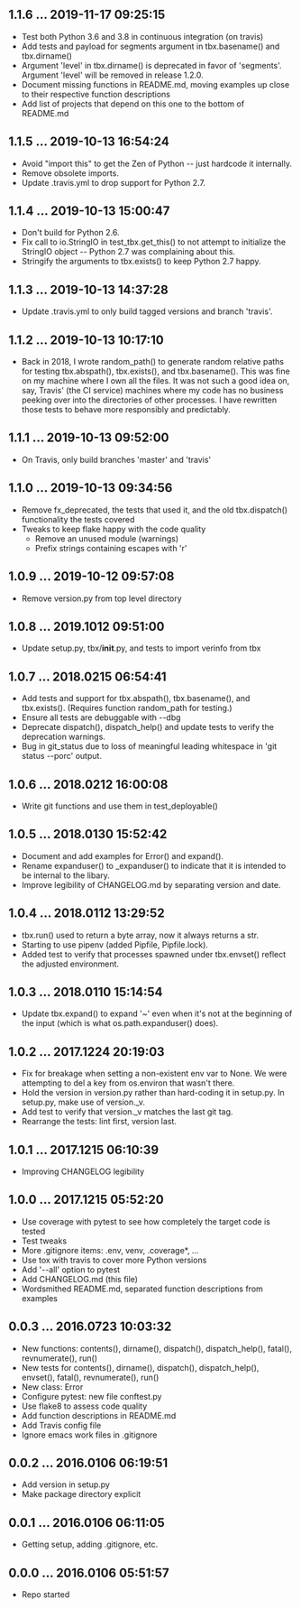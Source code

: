 ## 1.1.6 ... 2019-11-17 09:25:15

 * Test both Python 3.6 and 3.8 in continuous integration (on travis)
 * Add tests and payload for segments argument in tbx.basename() and
   tbx.dirname()
 * Argument 'level' in tbx.dirname() is deprecated in favor of 'segments'.
   Argument 'level' will be removed in release 1.2.0.
 * Document missing functions in README.md, moving examples up close to
   their respective function descriptions
 * Add list of projects that depend on this one to the bottom of README.md


## 1.1.5 ... 2019-10-13 16:54:24

 * Avoid "import this" to get the Zen of Python -- just hardcode it
   internally.
 * Remove obsolete imports.
 * Update .travis.yml to drop support for Python 2.7.

## 1.1.4 ... 2019-10-13 15:00:47

 * Don't build for Python 2.6.
 * Fix call to io.StringIO in test_tbx.get_this() to not attempt to
   initialize the StringIO object -- Python 2.7 was complaining about this.
 * Stringify the arguments to tbx.exists() to keep Python 2.7 happy.

## 1.1.3 ... 2019-10-13 14:37:28

 * Update .travis.yml to only build tagged versions and branch 'travis'.

## 1.1.2 ... 2019-10-13 10:17:10

 * Back in 2018, I wrote random_path() to generate random relative paths
   for testing tbx.abspath(), tbx.exists(), and tbx.basename(). This was
   fine on my machine where I own all the files. It was not such a good
   idea on, say, Travis' (the CI service) machines where my code has no
   business peeking over into the directories of other processes. I have
   rewritten those tests to behave more responsibly and predictably.

## 1.1.1 ... 2019-10-13 09:52:00

 * On Travis, only build branches 'master' and 'travis'

## 1.1.0 ... 2019-10-13 09:34:56

 * Remove fx_deprecated, the tests that used it, and the old tbx.dispatch()
   functionality the tests covered
 * Tweaks to keep flake happy with the code quality
    * Remove an unused module (warnings)
    * Prefix strings containing escapes with 'r'

## 1.0.9 ... 2019-10-12 09:57:08

 * Remove version.py from top level directory

## 1.0.8 ... 2019.1012 09:51:00

 * Update setup.py, tbx/__init__.py, and tests to import verinfo from tbx

## 1.0.7 ... 2018.0215 06:54:41

 * Add tests and support for tbx.abspath(), tbx.basename(), and
   tbx.exists(). (Requires function random_path for testing.)
 * Ensure all tests are debuggable with --dbg
 * Deprecate dispatch(), dispatch_help() and update tests to verify the
   deprecation warnings.
 * Bug in git_status due to loss of meaningful leading whitespace in 'git
   status --porc' output.

## 1.0.6 ... 2018.0212 16:00:08

 * Write git functions and use them in test_deployable()

## 1.0.5 ... 2018.0130 15:52:42

 * Document and add examples for Error() and expand().
 * Rename expanduser() to _expanduser() to indicate that it is intended to
   be internal to the libary.
 * Improve legibility of CHANGELOG.md by separating version and date.

## 1.0.4 ... 2018.0112 13:29:52

 * tbx.run() used to return a byte array, now it always returns a str.
 * Starting to use pipenv (added Pipfile, Pipfile.lock).
 * Added test to verify that processes spawned under tbx.envset() reflect
   the adjusted environment.

## 1.0.3 ... 2018.0110 15:14:54

 - Update tbx.expand() to expand '~' even when it's not at the beginning of
   the input (which is what os.path.expanduser() does).

## 1.0.2 ... 2017.1224 20:19:03

 - Fix for breakage when setting a non-existent env var to None. We were
   attempting to del a key from os.environ that wasn't there.
 - Hold the version in version.py rather than hard-coding it in
   setup.py. In setup.py, make use of version._v.
 - Add test to verify that version._v matches the last git tag.
 - Rearrange the tests: lint first, version last.

## 1.0.1 ... 2017.1215 06:10:39

 * Improving CHANGELOG legibility

## 1.0.0 ... 2017.1215 05:52:20

 * Use coverage with pytest to see how completely the target code is
   tested
 * Test tweaks
 * More .gitignore items: .env, venv, .coverage*, ...
 * Use tox with travis to cover more Python versions
 * Add '--all' option to pytest
 * Add CHANGELOG.md (this file)
 * Wordsmithed README.md, separated function descriptions from examples

## 0.0.3 ... 2016.0723 10:03:32

 * New functions: contents(), dirname(), dispatch(), dispatch_help(),
   fatal(), revnumerate(), run()
 * New tests for contents(), dirname(), dispatch(), dispatch_help(),
   envset(), fatal(), revnumerate(), run()
 * New class: Error
 * Configure pytest: new file conftest.py
 * Use flake8 to assess code quality
 * Add function descriptions in README.md
 * Add Travis config file
 * Ignore emacs work files in .gitignore

## 0.0.2 ... 2016.0106 06:19:51

 * Add version in setup.py
 * Make package directory explicit

## 0.0.1 ... 2016.0106 06:11:05

 * Getting setup, adding .gitignore, etc.

## 0.0.0 ... 2016.0106 05:51:57

 * Repo started

